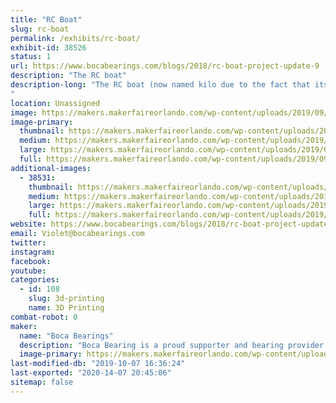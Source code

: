 ```yaml
---
title: "RC Boat"
slug: rc-boat
permalink: /exhibits/rc-boat/
exhibit-id: 38526
status: 1
url: https://www.bocabearings.com/blogs/2018/rc-boat-project-update-9
description: "The RC boat"
description-long: "The RC boat (now named kilo due to the fact that its net weight is 2.2 lbs.) has been tested in different bodies of water. This boat was model after the Chris-Craft high-end boats. It's powered by a basic RC battery, a speed controller and a receiver set-up. 
"
location: Unassigned
image: https://makers.makerfaireorlando.com/wp-content/uploads/2019/09/20190925_102258-768x1024.jpg
image-primary:
  thumbnail: https://makers.makerfaireorlando.com/wp-content/uploads/2019/09/20190925_102258-150x150.jpg
  medium: https://makers.makerfaireorlando.com/wp-content/uploads/2019/09/20190925_102258-225x300.jpg
  large: https://makers.makerfaireorlando.com/wp-content/uploads/2019/09/20190925_102258-768x1024.jpg
  full: https://makers.makerfaireorlando.com/wp-content/uploads/2019/09/20190925_102258.jpg
additional-images:
  - 38531:
    thumbnail: https://makers.makerfaireorlando.com/wp-content/uploads/2019/09/20190925_102338-150x150.jpg
    medium: https://makers.makerfaireorlando.com/wp-content/uploads/2019/09/20190925_102338-225x300.jpg
    large: https://makers.makerfaireorlando.com/wp-content/uploads/2019/09/20190925_102338-768x1024.jpg
    full: https://makers.makerfaireorlando.com/wp-content/uploads/2019/09/20190925_102338.jpg
website: https://www.bocabearings.com/blogs/2018/rc-boat-project-update-9
email: Violet@bocabearings.com
twitter: 
instagram: 
facebook: 
youtube: 
categories:
  - id: 108
    slug: 3d-printing
    name: 3D Printing
combat-robot: 0
maker:
  name: "Boca Bearings"
  description: "Boca Bearing is a proud supporter and bearing provider for makers all over the world. Based in South Florida, Boca Bearings provides all types of bearings for robotics, remote-controlled aircraft, 3D printers, industrial equipment- you name it! If it rotates, it probably has our bearing inside of it! "
  image-primary: https://makers.makerfaireorlando.com/wp-content/uploads/2015/08/BocaBearings-Logo-Tagline-1024x427.jpg
last-modified-db: "2019-10-07 16:36:24"
last-exported: "2020-14-07 20:45:06"
sitemap: false
---
```

